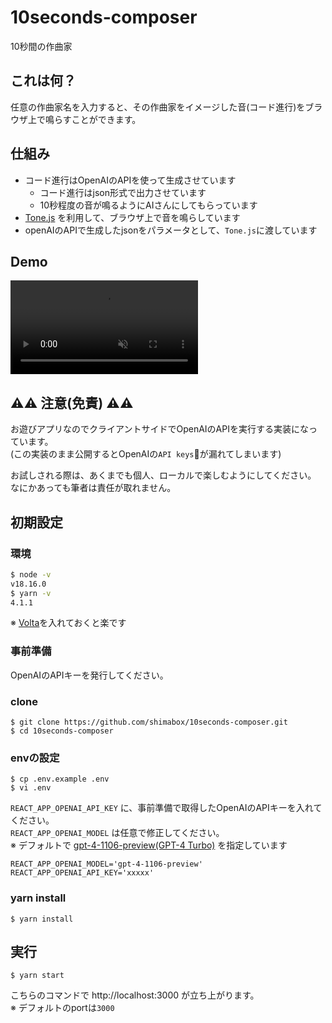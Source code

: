 # 10seconds-composer

10秒間の作曲家

## これは何？

任意の作曲家名を入力すると、その作曲家をイメージした音(コード進行)をブラウザ上で鳴らすことができます。

## 仕組み

- コード進行はOpenAIのAPIを使って生成させています
  - コード進行はjson形式で出力させています
  - 10秒程度の音が鳴るようにAIさんにしてもらっています
- [Tone.js](https://tonejs.github.io/ "Tone.js") を利用して、ブラウザ上で音を鳴らしています
- openAIのAPIで生成したjsonをパラメータとして、`Tone.js`に渡しています

## Demo

<div><video controls src="https://github.com/shimabox/10seconds-composer/assets/2285196/7375c542-714f-4486-8b49-4d6fd3aa4485
" muted="false"></video></div>

## :warning::warning: 注意(免責) :warning::warning:

お遊びアプリなのでクライアントサイドでOpenAIのAPIを実行する実装になっています。  
(この実装のまま公開するとOpenAIの`API keys`:key:が漏れてしまいます)  

お試しされる際は、あくまでも個人、ローカルで楽しむようにしてください。  
なにかあっても筆者は責任が取れません。

## 初期設定

### 環境

```sh
$ node -v
v18.16.0
$ yarn -v
4.1.1
```

※ [Volta](https://docs.volta.sh/guide/ "Introduction | Volta")を入れておくと楽です

### 事前準備

OpenAIのAPIキーを発行してください。

### clone

```
$ git clone https://github.com/shimabox/10seconds-composer.git
$ cd 10seconds-composer
```

### envの設定

```
$ cp .env.example .env
$ vi .env
```

`REACT_APP_OPENAI_API_KEY` に、事前準備で取得したOpenAIのAPIキーを入れてください。  
`REACT_APP_OPENAI_MODEL` は任意で修正してください。  
※ デフォルトで [gpt-4-1106-preview(GPT-4 Turbo)](https://platform.openai.com/docs/models/gpt-4-and-gpt-4-turbo "Models - OpenAI API") を指定しています

```
REACT_APP_OPENAI_MODEL='gpt-4-1106-preview'
REACT_APP_OPENAI_API_KEY='xxxxx'
```

### yarn install

```
$ yarn install
```

## 実行

```
$ yarn start
```

こちらのコマンドで http://localhost:3000 が立ち上がります。  
※ デフォルトのportは`3000`
